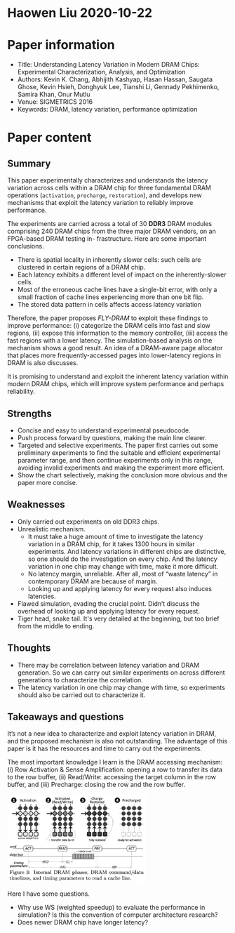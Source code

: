 # Haowen Liu  2020-10-22

# Paper information

- Title: Understanding Latency Variation in Modern DRAM Chips: Experimental Characterization, Analysis, and Optimization
- Authors: Kevin K. Chang, Abhijith Kashyap, Hasan Hassan, Saugata Ghose, Kevin Hsieh, Donghyuk Lee, Tianshi Li, Gennady Pekhimenko, Samira Khan, Onur Mutlu
- Venue: SIGMETRICS 2016
- Keywords: DRAM, latency variation, performance optimization

# Paper content

## Summary
This paper experimentally characterizes and understands the latency variation across cells within a DRAM chip for three fundamental DRAM operations (`activation`, `precharge`, `restoration`), and develops new mechanisms that exploit the latency variation to reliably improve performance.

The experiments are carried across a total of 30 __DDR3__ DRAM modules comprising 240 DRAM chips from the three major DRAM vendors, on an FPGA-based DRAM testing in- frastructure. Here are some important conclusions.

- There is spatial locality in inherently slower cells: such cells are clustered in certain regions of a DRAM chip.
- Each latency exhibits a different level of impact on the inherently-slower cells.
- Most of the erroneous cache lines have a single-bit error, with only a small fraction of cache lines experiencing more than one bit flip.
- The stored data pattern in cells affects access latency variation

Therefore, the paper proposes _FLY-DRAM_ to exploit these findings to improve performance: (i) categorize the DRAM cells into fast and slow regions, (ii) expose this information to the memory controller, (iii) access the fast regions with a lower latency. The simulation-based analysis on the mechanism shows a good result. An idea of a DRAM-aware page allocator that places more frequently-accessed pages into lower-latency regions in DRAM is also discusses.

It is promising to understand and exploit the inherent latency variation within modern DRAM chips, which will improve system performance and perhaps reliability.

## Strengths

- Concise and easy to understand experimental pseudocode.
- Push process forward by questions, making the main line clearer.
- Targeted and selective experiments. The paper first carries out some preliminary experiments to find the suitable and efficient experimental parameter range, and then continue experiments only in this range, avoiding invalid experiments and making the experiment more efficient.
- Show the chart selectively, making the conclusion more obvious and the paper more concise.

## Weaknesses

- Only carried out experiments on old DDR3 chips.
- Unrealistic mechanism.
  - It must take a huge amount of time to investigate the latency variation in a DRAM chip, for it takes 1300 hours in similar experiments. And latency variations in different chips are distinctive, so one should do the investigation on every chip. And the latency variation in one chip may change with time, make it more difficult.
  - No latency margin, unreliable. After all, most of “waste latency” in contemporary DRAM are because of margin.
  - Looking up and applying latency for every request also induces latencies.
- Flawed simulation, evading the crucial point. Didn’t discuss the overhead of looking up and applying latency for every request.
- Tiger head, snake tail. It's very detailed at the beginning, but too brief from the middle to ending.

## Thoughts
- There may be correlation between latency variation and DRAM generation. So we can carry out similar experiments on across different generations to characterize the correlation.
- The latency variation in one chip may change with time, so experiments should also be carried out to characterize it.

## Takeaways and questions

It’s not a new idea to characterize and exploit latency variation in DRAM, and the proposed mechanism is also not outstanding. The advantage of this paper is it has the resources and time to carry out the experiments.

The most important knowledge I learn is the DRAM accessing mechanism: (i) Row Activation & Sense Amplification: opening a row to transfer its data to the row buffer, (ii) Read/Write: accessing the target column in the row buffer, and (iii) Precharge: closing the row and the row buffer.

<img src="RowHammer.assets/1.png" alt="1" style="zoom:33%;" />

Here I have some questions.

- Why use WS (weighted speedup) to evaluate the performance in simulation? Is this the convention of computer architecture research?
- Does newer DRAM chip have longer latency?
